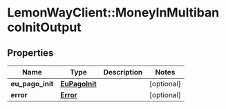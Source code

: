 # LemonWayClient::MoneyInMultibancoInitOutput

## Properties
Name | Type | Description | Notes
------------ | ------------- | ------------- | -------------
**eu_pago_init** | [**EuPagoInit**](EuPagoInit.md) |  | [optional] 
**error** | [**Error**](Error.md) |  | [optional] 



